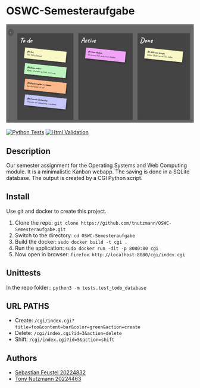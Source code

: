 # OSWC-Semesteraufgabe

![screenshot](img/screenshot.png)

[![Python Tests](https://github.com/tnutzmann/OSWC-Semesteraufgabe/actions/workflows/python.yml/badge.svg)](https://github.com/tnutzmann/OSWC-Semesteraufgabe/actions/workflows/python.yml)
[![Html Validation](https://github.com/tnutzmann/OSWC-Semesteraufgabe/actions/workflows/html.yml/badge.svg)](https://github.com/tnutzmann/OSWC-Semesteraufgabe/actions/workflows/html.yml)

## Description
Our semester assignment for the Operating Systems and Web Computing module. It is a minimalistic Kanban webapp.
The saving is done in a SQLite database. The output is created by a CGI Python script.

## Install
Use git and docker to create this project.

1. Clone the repo: `git clone https://github.com/tnutzmann/OSWC-Semesteraufgabe.git`
2. Switch to the directory: `cd OSWC-Semesteraufgabe`
3. Build the docker: `sudo docker build -t cgi .`
4. Run the application: `sudo docker run -dit -p 8080:80 cgi`
5. Now open in browser: `firefox http://localhost:8080/cgi/index.cgi`

## Unittests
In the repo folder:: `python3 -m tests.test_todo_database`

## URL PATHS
 - Create: `/cgi/index.cgi?title=foo&content=bar&color=green&action=create`
 - Delete: `/cgi/index.cgi?id=3&action=delete`
 - Shift: `/cgi/index.cgi?id=5&action=shift`

## Authors
- [Sebastian Feustel 20224832](https://github.com/53845714nF)
- [Tony Nutzmann 20224463](https://github.com/tnutzmann)